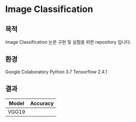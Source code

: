 # Image Classification



## 목적

Image Classification 논문 구현 및 실험을 위한 repository 입니다.



## 환경

Google Colaboratory
Python 3.7
Tensorflow 2.4.1



## 결과

| Model | Accuracy |
| ----- | -------- |
| VGG19 |          |

